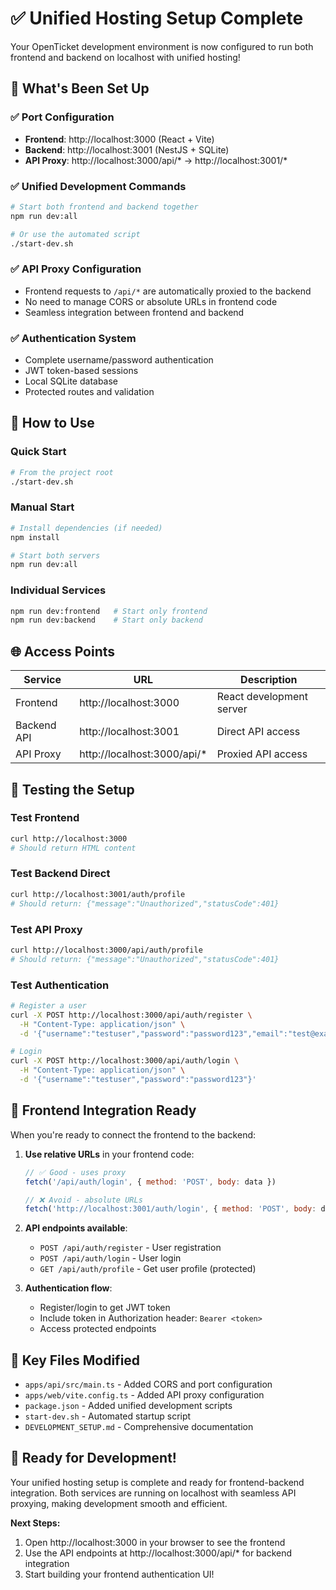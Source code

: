 # ✅ Unified Hosting Setup Complete

Your OpenTicket development environment is now configured to run both frontend and backend on localhost with unified hosting!

## 🎯 What's Been Set Up

### ✅ **Port Configuration**
- **Frontend**: http://localhost:3000 (React + Vite)
- **Backend**: http://localhost:3001 (NestJS + SQLite)
- **API Proxy**: http://localhost:3000/api/* → http://localhost:3001/*

### ✅ **Unified Development Commands**
```bash
# Start both frontend and backend together
npm run dev:all

# Or use the automated script
./start-dev.sh
```

### ✅ **API Proxy Configuration**
- Frontend requests to `/api/*` are automatically proxied to the backend
- No need to manage CORS or absolute URLs in frontend code
- Seamless integration between frontend and backend

### ✅ **Authentication System**
- Complete username/password authentication
- JWT token-based sessions
- Local SQLite database
- Protected routes and validation

## 🚀 How to Use

### Quick Start
```bash
# From the project root
./start-dev.sh
```

### Manual Start
```bash
# Install dependencies (if needed)
npm install

# Start both servers
npm run dev:all
```

### Individual Services
```bash
npm run dev:frontend   # Start only frontend
npm run dev:backend    # Start only backend
```

## 🌐 Access Points

| Service | URL | Description |
|---------|-----|-------------|
| Frontend | http://localhost:3000 | React development server |
| Backend API | http://localhost:3001 | Direct API access |
| API Proxy | http://localhost:3000/api/* | Proxied API access |

## 🔐 Testing the Setup

### Test Frontend
```bash
curl http://localhost:3000
# Should return HTML content
```

### Test Backend Direct
```bash
curl http://localhost:3001/auth/profile
# Should return: {"message":"Unauthorized","statusCode":401}
```

### Test API Proxy
```bash
curl http://localhost:3000/api/auth/profile
# Should return: {"message":"Unauthorized","statusCode":401}
```

### Test Authentication
```bash
# Register a user
curl -X POST http://localhost:3000/api/auth/register \
  -H "Content-Type: application/json" \
  -d '{"username":"testuser","password":"password123","email":"test@example.com"}'

# Login
curl -X POST http://localhost:3000/api/auth/login \
  -H "Content-Type: application/json" \
  -d '{"username":"testuser","password":"password123"}'
```

## 🔄 Frontend Integration Ready

When you're ready to connect the frontend to the backend:

1. **Use relative URLs** in your frontend code:
   ```javascript
   // ✅ Good - uses proxy
   fetch('/api/auth/login', { method: 'POST', body: data })
   
   // ❌ Avoid - absolute URLs
   fetch('http://localhost:3001/auth/login', { method: 'POST', body: data })
   ```

2. **API endpoints available**:
   - `POST /api/auth/register` - User registration
   - `POST /api/auth/login` - User login
   - `GET /api/auth/profile` - Get user profile (protected)

3. **Authentication flow**:
   - Register/login to get JWT token
   - Include token in Authorization header: `Bearer <token>`
   - Access protected endpoints

## 📁 Key Files Modified

- `apps/api/src/main.ts` - Added CORS and port configuration
- `apps/web/vite.config.ts` - Added API proxy configuration
- `package.json` - Added unified development scripts
- `start-dev.sh` - Automated startup script
- `DEVELOPMENT_SETUP.md` - Comprehensive documentation

## 🎉 Ready for Development!

Your unified hosting setup is complete and ready for frontend-backend integration. Both services are running on localhost with seamless API proxying, making development smooth and efficient.

**Next Steps:**
1. Open http://localhost:3000 in your browser to see the frontend
2. Use the API endpoints at http://localhost:3000/api/* for backend integration
3. Start building your frontend authentication UI! 
